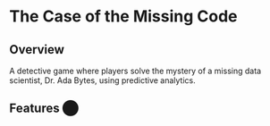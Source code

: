 # The Case of the Missing Code

## Overview
A detective game where players solve the mystery of a missing data scientist, Dr. Ada Bytes, using predictive analytics.

## Features ⬤
